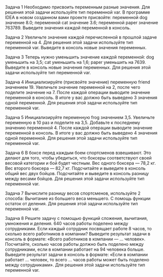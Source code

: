 Задача 1
Необходимо присвоить переменным разные значения. Для решения этой задачи используйте тип переменной var.
В программе IDEA в новом созданном вами проекте присвойте:
переменной dog значение 8.0;
переменной cat значение 3.6;
переменной paper значение 763789.
Выведите значения каждой переменной в консоль.

Задача 2
Увеличьте значение каждой перечисленной в прошлой задаче переменной на 4. Для решения этой задачи используйте тип переменной var.
Выведите в консоль новые значения переменных.

Задача 3
Теперь нужно уменьшить значение каждой переменной:
dog уменьшить на 3,5;
cat уменьшить на 1,6;
paper уменьшить на 7639.
Выведите в консоль новые значения переменных. Для решения этой задачи используйте тип переменной var.

Задача 4
Инициализируйте (присвойте значение) переменную friend значением 19.
Увеличьте значение переменной на 2, после чего поделите значение на 7.
После каждой операции выводите значение переменной в консоль. В итоге у вас должно быть выведено 3 значения одной переменной.
Для решения этой задачи используйте тип переменной var.

Задача 5
Инициализируйте переменную frog значением 3,5.
Увеличьте переменную в 10 раз и поделите на 3,5. Добавьте к последнему значению переменной 4.
После каждой операции выводите значение переменной в консоль. В итоге у вас должно быть выведено 4 значения одной переменной.
Для решения этой задачи используйте тип переменной var.

Задача 6
В боксе перед каждым боем спортсменов взвешивают. Это делают для того, чтобы убедиться, что боксеры соответствуют своей весовой категории и бой будет честным.
Вес одного боксера — 78,2 кг.
Вес второго боксера — 82,7 кг.
Подсчитайте и выведите в консоль общий вес двух бойцов.
Подсчитайте и выведите в консоль разницу между весами бойцов. Для решения этой задачи используйте тип переменной var.

Задача 7
Вычислите разницу весов спортсменов, используйте 2 способа:
Вычитание из большего веса меньшего.
С помощь функции остаток от деления.
Для решения этой задачи используйте тип переменной var.

Задача 8
Решите задачу с помощью функций сложения, вычитания, умножения и деления.
640 часов работы поделено между сотрудниками. Если каждый сотрудник посвящает работе 8 часов, то сколько всего работников в компании? Выведите результат задачи в консоль в формате: «Всего работников в компании — … человек».
Посчитайте, сколько часов работы должно быть поделено между сотрудниками, если в компании работает на 94 человека больше. Выведите результат задачи в консоль в формате: «Если в компании работает … человек, то всего … часов работы может быть поделено между сотрудниками».
Для решения этой задачи используйте тип переменной var.
